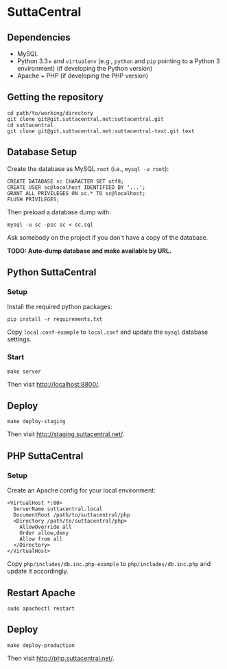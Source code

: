 # SuttaCentral

## Dependencies

- MySQL
- Python 3.3+ and `virtualenv` (e.g., `python` and `pip` pointing to a Python 3 environment) (if developing the Python version)
- Apache + PHP (if developing the PHP version)

## Getting the repository

    cd path/to/working/directory
    git clone git@git.suttacentral.net:suttacentral.git
    cd suttacentral
    git clone git@git.suttacentral.net:suttacentral-text.git text

## Database Setup

Create the database as MySQL `root` (i.e., `mysql -u root`):

    CREATE DATABASE sc CHARACTER SET utf8;
    CREATE USER sc@localhost IDENTIFIED BY '...';
    GRANT ALL PRIVILEGES ON sc.* TO sc@localhost;
    FLUSH PRIVILEGES;

Then preload a database dump with:

    mysql -u sc -psc sc < sc.sql

Ask somebody on the project if you don't have a copy of the database.

**TODO: Auto-dump database and make available by URL.**

## Python SuttaCentral

### Setup

Install the required python packages:

    pip install -r requirements.txt

Copy `local.conf-example` to `local.conf` and update the `mysql` database settings.

### Start

    make server

Then visit <http://localhost:8800/>.

## Deploy

    make deploy-staging

Then visit <http://staging.suttacentral.net/>.

## PHP SuttaCentral

### Setup

Create an Apache config for your local environment:

    <VirtualHost *:80>
      ServerName suttacentral.local
      DocumentRoot /path/to/suttacentral/php
      <Directory /path/to/suttacentral/php>
        AllowOverride all
        Order allow,deny
        Allow from all
      </Directory>
    </VirtualHost>

Copy `php/includes/db.inc.php-example` to `php/includes/db.inc.php` and update it accordingly.

## Restart Apache

    sudo apachectl restart

## Deploy

    make deploy-production

Then visit <http://php.suttacentral.net/>.
